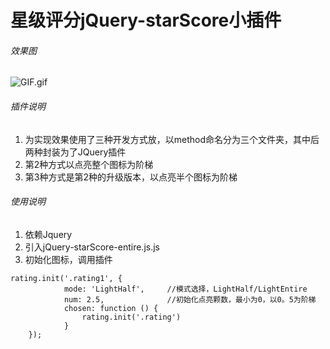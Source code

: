 # 星级评分jQuery-starScore小插件
###### 效果图

![GIF.gif](http://upload-images.jianshu.io/upload_images/2865721-c94489a42421afd9.gif?imageMogr2/auto-orient/strip%7CimageView2/2/w/1240)
###### 插件说明
1. 为实现效果使用了三种开发方式放，以method命名分为三个文件夹，其中后两种封装为了JQuery插件
2. 第2种方式以点亮整个图标为阶梯
3. 第3种方式是第2种的升级版本，以点亮半个图标为阶梯

###### 使用说明
1. 依赖Jquery
2. 引入jQuery-starScore-entire.js.js
3. 初始化图标，调用插件
```
rating.init('.rating1', {
			mode: 'LightHalf',     //模式选择，LightHalf/LightEntire
			num: 2.5,              //初始化点亮颗数，最小为0，以0。5为阶梯 
			chosen: function () {  
				rating.init('.rating')
			}
	});
```
